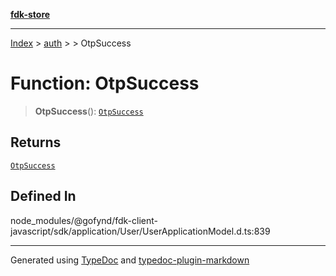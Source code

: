 [**fdk-store**](../../../README.md)
***

[Index](../../../API.md) > [auth](../../README.md) > [<internal>](../README.md) > OtpSuccess

# Function: OtpSuccess

> **OtpSuccess**(): [`OtpSuccess`](../type-aliases/type-alias.OtpSuccess.md)

## Returns

[`OtpSuccess`](../type-aliases/type-alias.OtpSuccess.md)

## Defined In

node\_modules/@gofynd/fdk-client-javascript/sdk/application/User/UserApplicationModel.d.ts:839

***
Generated using [TypeDoc](https://typedoc.org/) and [typedoc-plugin-markdown](https://www.npmjs.com/package/typedoc-plugin-markdown)
